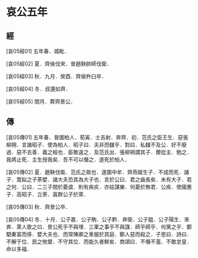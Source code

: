 # 哀公五年

## 經 <a name="12Ai05Jing"></a>

<a name="12Ai05Jing01">[哀05經01]</a> 五年春．城毗．

<a name="12Ai05Jing02">[哀05經02]</a> 夏．齊侯伐宋．晉趙鞅帥師伐衛．

<a name="12Ai05Jing03">[哀05經03]</a> 秋．九月．癸酉．齊侯杵臼卒．

<a name="12Ai05Jing04">[哀05經04]</a> 冬．叔還如齊．

<a name="12Ai05Jing05">[哀05經05]</a> 閏月．葬齊景公．

## 傳 <a name="12Ai05Zhuan"></a>

<a name="12Ai05Zhuan01">[哀05傳01]</a> 五年春．晉圍柏人．荀寅．士吉射．奔齊．初．范氏之臣王生．惡張柳朔．言諸昭子．使為柏人．昭子曰．夫非而讎乎．對曰．私讎不及公．好不廢過．惡不去善．義之經也．臣敢違之．及范氏出．張柳朔謂其子．爾從主．勉之．我將止死．主生授我矣．吾不可以僭之．遂死於柏人．

<a name="12Ai05Zhuan02">[哀05傳02]</a> 夏．趙鞅伐衛．范氏之故也．遂圍中牟．齊燕姬生子．不成而死．諸子．鬻姒之子荼嬖．諸大夫恐其為大子也．言於公曰．君之齒長矣．未有大子．若之何．公曰．二三子間於憂虞．則有疾疢．亦姑謀樂．何憂於無君．公疾．使國惠子．高昭子．立荼．寘群公子於萊．

<a name="12Ai05Zhuan03">[哀05傳03]</a> 秋．齊景公卒．

<a name="12Ai05Zhuan04">[哀05傳04]</a> 冬．十月．公子嘉．公子駒．公子黔．奔衛．公子鉏．公子陽生．來奔．萊人歌之曰．景公死乎不與埋．三軍之事乎不與謀．師乎師乎．何黨之乎．鄭駟秦富而侈．嬖大夫也．而常陳卿之車服於其庭．鄭人惡而殺之．子思曰．詩曰．不解于位．民之攸塈．不守其位．而能久者鮮矣．商頌曰．不僭不濫．不敢怠皇．命以多福．

